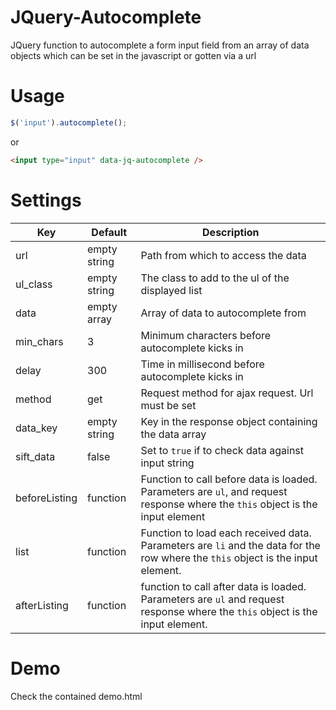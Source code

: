 # JQuery-Autocomplete
JQuery function to autocomplete a form input field from an array of data objects which can be set in the javascript or gotten via a url

# Usage
````js
$('input').autocomplete();
````
or

````html
<input type="input" data-jq-autocomplete />
````
# Settings

Key|Default|Description
---|-------|-----------
url|empty string|Path from which to access the data
ul_class|empty string|The class to add to the ul of the displayed list
data|empty array|Array of data to autocomplete from
min_chars|3|Minimum characters before autocomplete kicks in
delay|300|Time in millisecond before autocomplete kicks in
method|get|Request method for ajax request. Url must be set
data_key|empty string|Key in the response object containing the data array
sift_data|false|Set to `true` if to check data against input string
beforeListing|function|Function to call before data is loaded. Parameters are `ul`, and request response where the `this` object is the input element
list|function|Function to load each received data. Parameters are `li` and the data for the row where the `this` object is the input element.
afterListing|function|function to call after data is loaded. Parameters are `ul` and request response where the `this` object is the input element.

# Demo
Check the contained demo.html